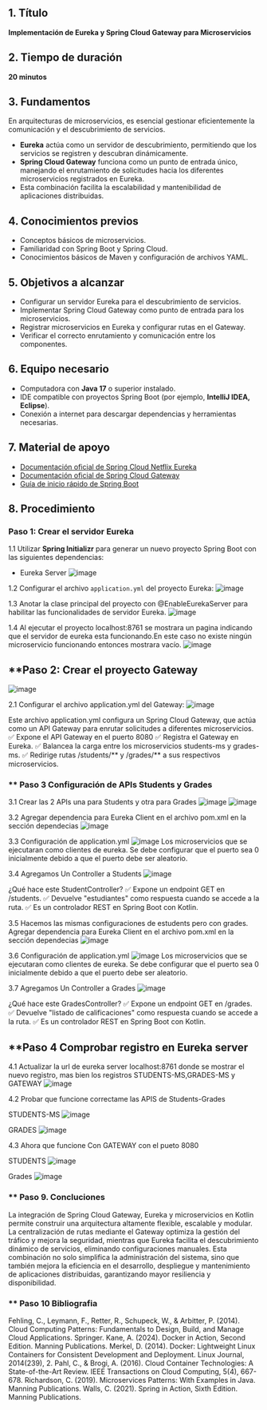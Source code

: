 ## 1. Título
**Implementación de Eureka y Spring Cloud Gateway para Microservicios**

## 2. Tiempo de duración
**20 minutos**

## 3. Fundamentos
En arquitecturas de microservicios, es esencial gestionar eficientemente la comunicación y el descubrimiento de servicios.  
- **Eureka** actúa como un servidor de descubrimiento, permitiendo que los servicios se registren y descubran dinámicamente.  
- **Spring Cloud Gateway** funciona como un punto de entrada único, manejando el enrutamiento de solicitudes hacia los diferentes microservicios registrados en Eureka.  
- Esta combinación facilita la escalabilidad y mantenibilidad de aplicaciones distribuidas.  

## 4. Conocimientos previos
- Conceptos básicos de microservicios.
- Familiaridad con Spring Boot y Spring Cloud.
- Conocimientos básicos de Maven y configuración de archivos YAML.

## 5. Objetivos a alcanzar
- Configurar un servidor Eureka para el descubrimiento de servicios.
- Implementar Spring Cloud Gateway como punto de entrada para los microservicios.
- Registrar microservicios en Eureka y configurar rutas en el Gateway.
- Verificar el correcto enrutamiento y comunicación entre los componentes.

## 6. Equipo necesario
- Computadora con **Java 17** o superior instalado.
- IDE compatible con proyectos Spring Boot (por ejemplo, **IntelliJ IDEA, Eclipse**).
- Conexión a internet para descargar dependencias y herramientas necesarias.

## 7. Material de apoyo
- [Documentación oficial de Spring Cloud Netflix Eureka](https://cloud.spring.io/spring-cloud-netflix/)
- [Documentación oficial de Spring Cloud Gateway](https://spring.io/projects/spring-cloud-gateway)
- [Guía de inicio rápido de Spring Boot](https://spring.io/quickstart)

## 8. Procedimiento

### **Paso 1: Crear el servidor Eureka**
1.1 Utilizar **Spring Initializr** para generar un nuevo proyecto Spring Boot con las siguientes dependencias:
   - Eureka Server
  ![image](https://github.com/user-attachments/assets/d1632d31-52df-45b8-804d-18d0305cdc9a)

1.2 Configurar el archivo `application.yml` del proyecto Eureka:
![image](https://github.com/user-attachments/assets/6635cce2-7313-4b29-854e-fed61f4bbf24)

1.3 Anotar la clase principal del proyecto con @EnableEurekaServer para habilitar las funcionalidades de servidor Eureka.
![image](https://github.com/user-attachments/assets/e47345cc-9971-4c6f-8c19-b77d832542e0)

1.4 Al ejecutar el proyecto localhost:8761 se mostrara un pagina indicando que el servidor de eureka esta funcionando.En este caso no existe ningún microservicio funcionando entonces mostrara vacío.
![image](https://github.com/user-attachments/assets/0b09356b-53b6-4d46-8335-10bba2f80661)

## **Paso 2: Crear el proyecto Gateway
![image](https://github.com/user-attachments/assets/a826d736-81d1-446d-b706-901d0d7ffc73)

2.1 Configurar el archivo application.yml del Gateway:
![image](https://github.com/user-attachments/assets/d85bb5b3-5111-4473-a326-5ee3b1c4e8e4)

Este archivo application.yml configura un Spring Cloud Gateway, que actúa como un API Gateway para enrutar solicitudes a diferentes microservicios.
✅ Expone el API Gateway en el puerto 8080
✅ Registra el Gateway en Eureka.
✅ Balancea la carga entre los microservicios students-ms y grades-ms.
✅ Redirige rutas /students/** y /grades/** a sus respectivos microservicios.

### ** Paso 3  Configuración de APIs Students y Grades

3.1 Crear las 2 APIs una para  Students y otra para Grades
![image](https://github.com/user-attachments/assets/a0b42e44-d6a2-4ac6-9795-8df192bf96bc)
![image](https://github.com/user-attachments/assets/114d6bea-1ad9-48bf-900c-43810a59cdba)

3.2 Agregar dependencia para Eureka Client en el archivo pom.xml en la sección dependecias
![image](https://github.com/user-attachments/assets/d1879887-0a9d-4f58-8c55-b9ee5072f96a)

3.3 Configuración de application.yml
![image](https://github.com/user-attachments/assets/095981ce-691f-4b31-b6d2-112b0243d024)
Los microservicios que se ejecutaran como clientes de eureka. Se debe configurar que el puerto sea 0 inicialmente debido a que el puerto debe ser aleatorio.

3.4 Agregamos Un Controller a Students 
![image](https://github.com/user-attachments/assets/d3ddc102-73b7-4e45-8715-8e1ed855c436)

¿Qué hace este StudentController?
✅ Expone un endpoint GET en /students.
✅ Devuelve "estudiantes" como respuesta cuando se accede a la ruta.
✅ Es un controlador REST en Spring Boot con Kotlin.

3.5  Hacemos las mismas configuraciones de estudents pero con grades. Agregar dependencia para Eureka Client en el archivo pom.xml en la sección dependecias
![image](https://github.com/user-attachments/assets/e8394c3a-92e0-4f33-af3d-c575a085dc85)

3.6 Configuración de application.yml 
![image](https://github.com/user-attachments/assets/89f1bb83-80e7-4f77-a172-3f1cc8a293f6)
Los microservicios que se ejecutaran como clientes de eureka. Se debe configurar que el puerto sea 0 inicialmente debido a que el puerto debe ser aleatorio.

3.7 Agregamos Un Controller a Grades 
![image](https://github.com/user-attachments/assets/a9c6ab19-3ed5-442f-83b6-d9340ce0f13a)

¿Qué hace este GradesController?
✅ Expone un endpoint GET en /grades.
✅ Devuelve "listado de calificaciones" como respuesta cuando se accede a la ruta.
✅ Es un controlador REST en Spring Boot con Kotlin.

## **Paso 4 Comprobar registro en Eureka server

4.1 Actualizar la url de eureka server localhost:8761 donde se mostrar el nuevo registro, mas bien los registros STUDENTS-MS,GRADES-MS y GATEWAY
![image](https://github.com/user-attachments/assets/e57dfc73-8f40-49ff-a7f6-64418f347973)

4.2 Probar que funcione correctame las APIS de Students-Grades 

STUDENTS-MS
![image](https://github.com/user-attachments/assets/5e21753a-69a1-4c9d-ae54-c87548de3b4e)

GRADES
![image](https://github.com/user-attachments/assets/2b1c47dc-58e6-4f0e-92e5-a6752b0847f0)

4.3 Ahora que funcione Con GATEWAY con el pueto 8080

STUDENTS
![image](https://github.com/user-attachments/assets/6e503694-798f-4322-972f-6961ca489afd)

Grades
![image](https://github.com/user-attachments/assets/305d9d69-daa7-46f0-b79c-6beb1e89ed78)

### ** Paso 9. Concluciones
La integración de Spring Cloud Gateway, Eureka y microservicios en Kotlin permite construir una arquitectura altamente flexible, escalable y modular.
La centralización de rutas mediante el Gateway optimiza la gestión del tráfico y mejora la seguridad, mientras que Eureka facilita el descubrimiento dinámico de servicios, eliminando configuraciones manuales.
Esta combinación no solo simplifica la administración del sistema, sino que también mejora la eficiencia en el desarrollo, despliegue y mantenimiento de aplicaciones distribuidas, garantizando mayor resiliencia y disponibilidad.

### ** Paso 10 Bibliografia 
Fehling, C., Leymann, F., Retter, R., Schupeck, W., & Arbitter, P. (2014). Cloud Computing Patterns: Fundamentals to Design, Build, and Manage Cloud Applications. Springer.
Kane, A. (2024). Docker in Action, Second Edition. Manning Publications.
Merkel, D. (2014). Docker: Lightweight Linux Containers for Consistent Development and Deployment. Linux Journal, 2014(239), 2.
Pahl, C., & Brogi, A. (2016). Cloud Container Technologies: A State-of-the-Art Review. IEEE Transactions on Cloud Computing, 5(4), 667-678.
Richardson, C. (2019). Microservices Patterns: With Examples in Java. Manning Publications.
Walls, C. (2021). Spring in Action, Sixth Edition. Manning Publications.





































